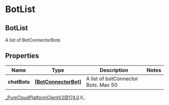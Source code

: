# BotList

## BotList
A list of BotConnectorBots

## Properties

|Name | Type | Description | Notes|
|------------ | ------------- | ------------- | -------------|
| **chatBots** | [**[BotConnectorBot]**]([BotConnectorBot]) | A list of botConnector Bots. Max 50 | |



_PureCloudPlatformClientV2@174.0.0_
